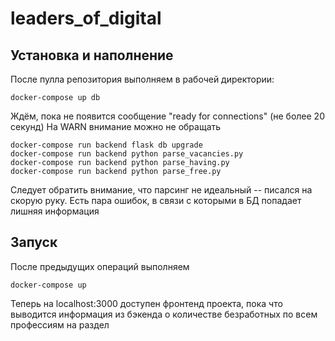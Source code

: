 # leaders_of_digital
## Установка и наполнение
После пулла репозитория выполняем в рабочей директории:
```docker-compose build
docker-compose up db
```
Ждём, пока не появится сообщение "ready for connections" (не более 20 секунд)
На WARN внимание можно не обращать
```
docker-compose run backend flask db upgrade
docker-compose run backend python parse_vacancies.py
docker-compose run backend python parse_having.py
docker-compose run backend python parse_free.py
```

Следует обратить внимание, что парсинг не идеальный -- писался на скорую руку. Есть пара ошибок, в связи с которыми в БД попадает лишняя информация

## Запуск
После предыдущих операций выполняем
```
docker-compose up
```
Теперь на localhost:3000 доступен фронтенд проекта, пока что выводится информация из бэкенда о количестве безработных по всем профессиям на раздел

